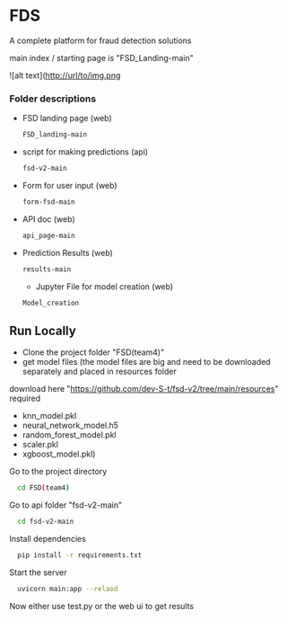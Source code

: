 
# FDS

A complete platform for fraud detection solutions 

main index / starting page is "FSD_Landing-main"

![alt text]([http://url/to/img.png](https://github.com/dev-S-t/FraudDetectionSystem/blob/main/Home%20(1).png?raw=true)

### Folder descriptions 
* FSD landing page (web)
  ```bash
  FSD_landing-main
  ```
* script for making predictions (api)
  ```bash
  fsd-v2-main
  ```
* Form for user input (web)
  ```bash
  form-fsd-main
  ```
* API doc (web)
  ```bash
  api_page-main
  ```
* Prediction Results (web)
  ```bash
  results-main
  ```
  * Jupyter File for model creation (web)
  ```bash
  Model_creation
  ```



## Run Locally

* Clone the project folder "FSD(team4)" 
* get model files 
  (the model files are big and need to be downloaded separately and placed in resources folder 
  
download here "https://github.com/dev-S-t/fsd-v2/tree/main/resources" 
required 
* knn_model.pkl 
* neural_network_model.h5 
* random_forest_model.pkl 
* scaler.pkl 
* xgboost_model.pkl)

Go to the project directory

```bash
  cd FSD(team4)
```

Go to api folder "fsd-v2-main"
```bash
  cd fsd-v2-main
```


Install dependencies

```bash
  pip install -r requirements.txt
```

Start the server

```bash
  uvicorn main:app --relaod
```

Now either use test.py or the web ui to get results

